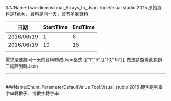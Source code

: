 ###Name:Two-dimensional_Arrays_to_Json
Tool:Visual studio 2015
原始資料是Table，資料是同一天，會有多筆資料

| 日期       | StartTime | EndTime |
|------------|-----------|---------|
| 2016/06/19 | 1         | 5       |
| 2016/06/19 | 10        | 15      |
|            |           |         |
需求是要將同一天的資料轉成Json格式	[["1","5"],["10,"15"]],
做法請查看此範例二維陣列轉Json

---

<br/>
###Name:Enum_ParameterDefaultValue  
Tool:Visual studio 2015  
範例是列舉 字串轉數子、或數字轉字串  
